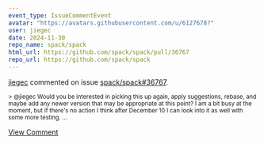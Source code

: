 ```yaml
---
event_type: IssueCommentEvent
avatar: "https://avatars.githubusercontent.com/u/6127678?"
user: jiegec
date: 2024-11-30
repo_name: spack/spack
html_url: https://github.com/spack/spack/pull/36767
repo_url: https://github.com/spack/spack
---
```


<a href='https://github.com/jiegec' target='_blank'>jiegec</a> commented on issue <a href='https://github.com/spack/spack/pull/36767' target='_blank'>spack/spack#36767</a>.

<small>> @jiegec Would you be interested in picking this up again, apply suggestions, rebase, and maybe add any newer version that may be appropriate at this point? I am a bit busy at the moment, but if there's no action I think after December 10 I can look into it as well with some more testing....</small>

<a href='https://github.com/spack/spack/pull/36767' target='_blank'>View Comment</a>